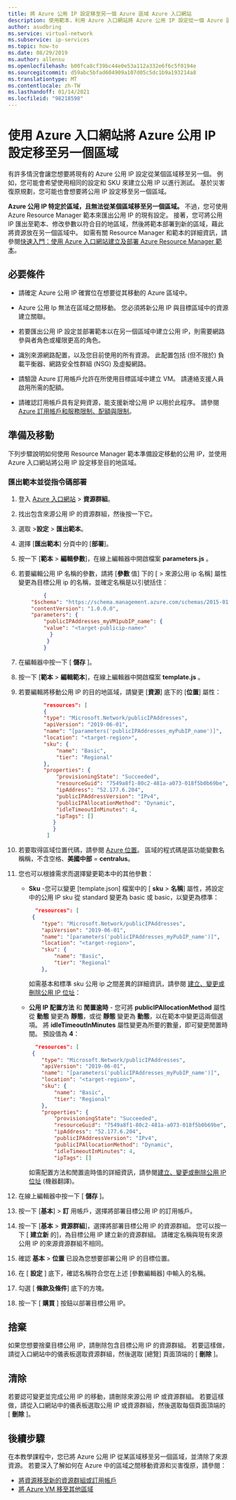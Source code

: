 ```yaml
---
title: 將 Azure 公用 IP 設定移至另一個 Azure 區域 Azure 入口網站
description: 使用範本，利用 Azure 入口網站將 Azure 公用 IP 設定從一個 Azure 區域移至另一個區域。
author: asudbring
ms.service: virtual-network
ms.subservice: ip-services
ms.topic: how-to
ms.date: 08/29/2019
ms.author: allensu
ms.openlocfilehash: b00fca8cf39bc44e0e53a112a332e6f6c5f0194e
ms.sourcegitcommit: d59abc5bfad604909a107d05c5dc1b9a193214a8
ms.translationtype: MT
ms.contentlocale: zh-TW
ms.lasthandoff: 01/14/2021
ms.locfileid: "98218598"
---
```

# <a name="move-azure-public-ip-configuration-to-another-region-using-the-azure-portal"></a>使用 Azure 入口網站將 Azure 公用 IP 設定移至另一個區域

有許多情況會讓您想要將現有的 Azure 公用 IP 設定從某個區域移至另一個。 例如，您可能會希望使用相同的設定和 SKU 來建立公用 IP 以進行測試。 基於災害復原規劃，您可能也會想要將公用 IP 設定移至另一個區域。

**Azure 公用 IP 特定於區域，且無法從某個區域移至另一個區域。** 不過，您可使用 Azure Resource Manager 範本來匯出公用 IP 的現有設定。  接著，您可將公用 IP 匯出至範本、修改參數以符合目的地區域，然後將範本部署到新的區域，藉此將資源放在另一個區域中。  如需有關 Resource Manager 和範本的詳細資訊，請參閱[快速入門：使用 Azure 入口網站建立及部署 Azure Resource Manager 範本](../azure-resource-manager/templates/quickstart-create-templates-use-the-portal.md)。


## <a name="prerequisites"></a>必要條件

- 請確定 Azure 公用 IP 確實位在想要從其移動的 Azure 區域中。

- Azure 公用 Ip 無法在區域之間移動。  您必須將新公用 IP 與目標區域中的資源建立關聯。

- 若要匯出公用 IP 設定並部署範本以在另一個區域中建立公用 IP，則需要網路參與者角色或權限更高的角色。

- 識別來源網路配置，以及您目前使用的所有資源。 此配置包括 (但不限於) 負載平衡器、網路安全性群組 (NSG) 及虛擬網路。

- 請驗證 Azure 訂用帳戶允許在所使用目標區域中建立 VM。 請連絡支援人員啟用所需的配額。

- 請確認訂用帳戶具有足夠資源，能支援新增公用 IP 以用於此程序。  請參閱 [Azure 訂用帳戶和服務限制、配額與限制](../azure-resource-manager/management/azure-subscription-service-limits.md#networking-limits)。


## <a name="prepare-and-move"></a>準備及移動
下列步驟說明如何使用 Resource Manager 範本準備設定移動的公用 IP，並使用 Azure 入口網站將公用 IP 設定移至目的地區域。

### <a name="export-the-template-and-deploy-from-a-script"></a>匯出範本並從指令碼部署

1. 登入 [Azure 入口網站](https://portal.azure.com)  >  **資源群組**。
2. 找出包含來源公用 IP 的資源群組，然後按一下它。
3. 選取 >**設定**  >  **匯出範本**。
4. 選擇 [**匯出範本**] 分頁中的 [**部署**]。
5. 按一下 [**範本**  >  **編輯參數**]，在線上編輯器中開啟檔案 **parameters.js** 。
8. 若要編輯公用 IP 名稱的參數，請將 [**參數** 值] 下的 [  >  來源公用 ip 名稱] 屬性變更為目標公用 ip 的名稱，並確定名稱是以引號括住：

    ```json
            {
        "$schema": "https://schema.management.azure.com/schemas/2015-01-01/deploymentParameters.json#",
        "contentVersion": "1.0.0.0",
        "parameters": {
            "publicIPAddresses_myVM1pubIP_name": {
            "value": "<target-publicip-name>"
              }
             }
            }

    ```
8.  在編輯器中按一下 [ **儲存** ]。

9.  按一下 [**範本**  >  **編輯範本**]，在線上編輯器中開啟檔案 **template.js** 。

10. 若要編輯將移動公用 IP 的目的地區域，請變更 [**資源**] 底下的 [**位置**] 屬性：

    ```json
            "resources": [
            {
            "type": "Microsoft.Network/publicIPAddresses",
            "apiVersion": "2019-06-01",
            "name": "[parameters('publicIPAddresses_myPubIP_name')]",
            "location": "<target-region>",
            "sku": {
                "name": "Basic",
                "tier": "Regional"
            },
            "properties": {
                "provisioningState": "Succeeded",
                "resourceGuid": "7549a8f1-80c2-481a-a073-018f5b0b69be",
                "ipAddress": "52.177.6.204",
                "publicIPAddressVersion": "IPv4",
                "publicIPAllocationMethod": "Dynamic",
                "idleTimeoutInMinutes": 4,
                "ipTags": []
               }
               }
             ]
    ```

11. 若要取得區域位置代碼，請參閱 [Azure 位置](https://azure.microsoft.com/global-infrastructure/locations/)。  區域的程式碼是區功能變數名稱稱，不含空格、**美國中部**  =  **centralus**。

12. 您也可以根據需求而選擇變更範本中的其他參數：

    * **Sku** -您可以變更 [template.json] 檔案中的 [ **sku**  >  **名稱**] 屬性，將設定中的公用 IP sku 從 standard 變更為 basic 或 basic，以變更為標準：

        ```json
          "resources": [
         {
            "type": "Microsoft.Network/publicIPAddresses",
            "apiVersion": "2019-06-01",
            "name": "[parameters('publicIPAddresses_myPubIP_name')]",
            "location": "<target-region>",
            "sku": {
                "name": "Basic",
                "tier": "Regional"
            },
        ```

        如需基本和標準 sku 公用 ip 之間差異的詳細資訊，請參閱 [建立、變更或刪除公用 IP 位址](./virtual-network-public-ip-address.md)：

    * **公用 IP 配置方法** 和 **閒置逾時** - 您可將 **publicIPAllocationMethod** 屬性從 **動態** 變更為 **靜態**，或從 **靜態** 變更為 **動態**，以在範本中變更這兩個選項。 將 **idleTimeoutInMinutes** 屬性變更為所要的數量，即可變更閒置時間。  預設值為 **4**：

        ```json
          "resources": [
         {
            "type": "Microsoft.Network/publicIPAddresses",
            "apiVersion": "2019-06-01",
            "name": "[parameters('publicIPAddresses_myPubIP_name')]",
            "location": "<target-region>",
            "sku": {
                "name": "Basic",
                "tier": "Regional"
            },
            "properties": {
                "provisioningState": "Succeeded",
                "resourceGuid": "7549a8f1-80c2-481a-a073-018f5b0b69be",
                "ipAddress": "52.177.6.204",
                "publicIPAddressVersion": "IPv4",
                "publicIPAllocationMethod": "Dynamic",
                "idleTimeoutInMinutes": 4,
                "ipTags": []

        ```

        如需配置方法和閒置逾時值的詳細資訊，請參閱[建立、變更或刪除公用 IP 位址](./virtual-network-public-ip-address.md) (機器翻譯)。


13. 在線上編輯器中按一下 [ **儲存** ]。

14. 按一下 [**基本**]  >  **訂** 用帳戶，選擇將部署目標公用 IP 的訂用帳戶。

15. 按一下 [**基本**  >  **資源群組**]，選擇將部署目標公用 IP 的資源群組。  您可以按一下 [ **建立新** 的]，為目標公用 IP 建立新的資源群組。  請確定名稱與現有來源公用 IP 的來源資源群組不相同。

16. 確認 **基本**  >  **位置** 已設為您想要部署公用 IP 的目標位置。

17. 在 [ **設定** ] 底下，確認名稱符合您在上述 [參數編輯器] 中輸入的名稱。

18. 勾選 [ **條款及條件**] 底下的方塊。

19. 按一下 [ **購買** ] 按鈕以部署目標公用 IP。

## <a name="discard"></a>捨棄

如果您想要捨棄目標公用 IP，請刪除包含目標公用 IP 的資源群組。  若要這樣做，請從入口網站中的儀表板選取資源群組，然後選取 [總覽] 頁面頂端的 [ **刪除** ]。

## <a name="clean-up"></a>清除

若要認可變更並完成公用 IP 的移動，請刪除來源公用 IP 或資源群組。 若要這樣做，請從入口網站中的儀表板選取公用 IP 或資源群組，然後選取每個頁面頂端的 [ **刪除** ]。

## <a name="next-steps"></a>後續步驟

在本教學課程中，您已將 Azure 公用 IP 從某區域移至另一個區域，並清除了來源資源。  若要深入了解如何在 Azure 中的區域之間移動資源和災害復原，請參閱：


- [將資源移至新的資源群組或訂用帳戶](../azure-resource-manager/management/move-resource-group-and-subscription.md)
- [將 Azure VM 移至其他區域](../site-recovery/azure-to-azure-tutorial-migrate.md)